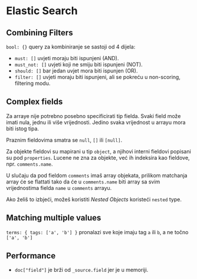 # Elastic Search

## Combining Filters

`bool: {}` query za kombiniranje se sastoji od 4 dijela:
  * `must: []` uvjeti moraju biti ispunjeni (AND).
  * `must_not: []` uvjeti koji ne smiju biti ispunjeni (NOT).
  * `should: []` bar jedan uvjet mora biti ispunjen (OR).
  * `filter: []` uvjeti moraju biti ispunjeni, ali se pokreću u non-scoring, filtering modu.

## Complex fields

Za arraye nije potrebno posebno specificirati tip fielda. Svaki field može imati nula, jednu ili više vrijednosti. Jedino svaka vrijednost u arrayu mora biti istog tipa.

Praznim fieldovima smatra se `null`, `[]` ili `[null]`.

Za objekte fieldovi su mapirani u tip `object`, a njihovi interni fieldovi popisani su pod `properties`. Lucene ne zna za objekte, već ih indeksira kao fieldove, npr. `comments.name`.

U slučaju da pod fieldom `comments` imaš array objekata, prilikom matchanja array će se flattati tako da će u `comments.name` biti array sa svim vrijednostima fielda `name` u `comments` arrayu.

Ako želiš to izbjeći, možeš koristiti *Nested Objects* koristeći `nested` type.

## Matching multiple values

`terms: { tags: ['a', 'b'] }` pronalazi sve koje imaju tag `a` ili `b`, a ne točno `['a', 'b']`

## Performance

* `doc["field"]` je brži od `_source.field` jer je u memoriji.
